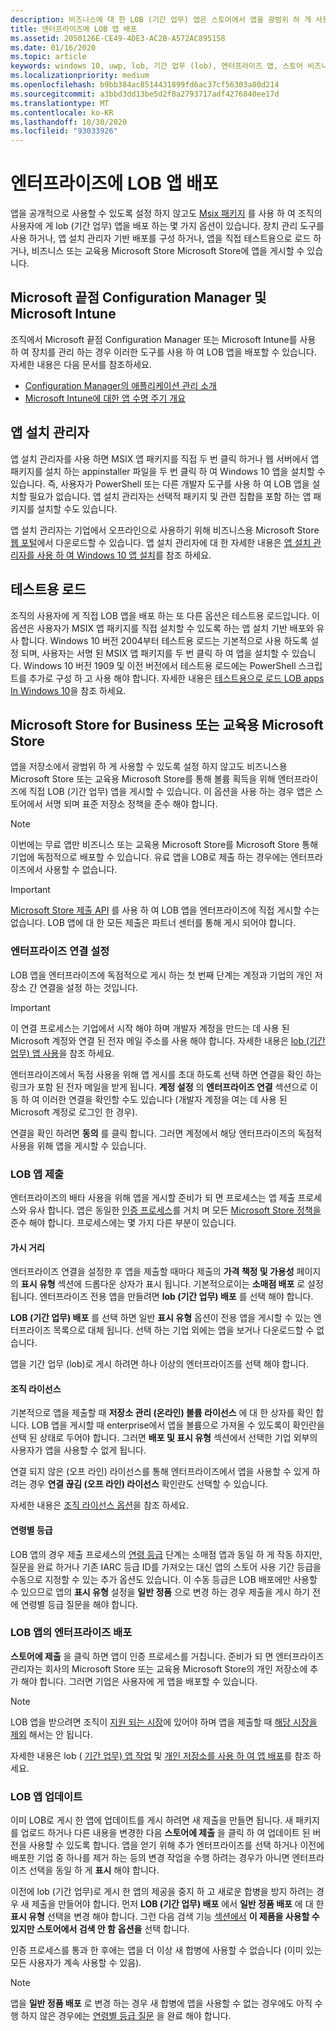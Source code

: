 ```yaml
---
description: 비즈니스에 대 한 LOB (기간 업무) 앱은 스토어에서 앱을 광범위 하 게 사용할 수 있도록 설정 하지 않고도 비즈니스에 대 한 Microsoft Store 또는 교육용 Microsoft Store를 통해 기업에 직접 게시할 수 있습니다.
title: 엔터프라이즈에 LOB 앱 배포
ms.assetid: 2050126E-CE49-4DE3-AC2B-A572AC895158
ms.date: 01/16/2020
ms.topic: article
keywords: windows 10, uwp, lob, 기간 업무 (lob), 엔터프라이즈 앱, 스토어 비즈니스용 스토어, 교육용 스토어, enterprise
ms.localizationpriority: medium
ms.openlocfilehash: b9bb384ac8514431899fd6ac37cf56303a80d214
ms.sourcegitcommit: a3bbd3dd13be5d2f8a2793717adf4276840ee17d
ms.translationtype: MT
ms.contentlocale: ko-KR
ms.lasthandoff: 10/30/2020
ms.locfileid: "93033926"
---
```

# <a name="distribute-lob-apps-to-enterprises"></a>엔터프라이즈에 LOB 앱 배포

앱을 공개적으로 사용할 수 있도록 설정 하지 않고도 [Msix 패키지](/windows/msix/) 를 사용 하 여 조직의 사용자에 게 lob (기간 업무) 앱을 배포 하는 몇 가지 옵션이 있습니다. 장치 관리 도구를 사용 하거나, 앱 설치 관리자 기반 배포를 구성 하거나, 앱을 직접 테스트용으로 로드 하거나, 비즈니스 또는 교육용 Microsoft Store Microsoft Store에 앱을 게시할 수 있습니다.

## <a name="microsoft-endpoint-configuration-manager-and-microsoft-intune"></a>Microsoft 끝점 Configuration Manager 및 Microsoft Intune

조직에서 Microsoft 끝점 Configuration Manager 또는 Microsoft Intune를 사용 하 여 장치를 관리 하는 경우 이러한 도구를 사용 하 여 LOB 앱을 배포할 수 있습니다. 자세한 내용은 다음 문서를 참조하세요.

* [Configuration Manager의 애플리케이션 관리 소개](/configmgr/apps/understand/introduction-to-application-management)
* [Microsoft Intune에 대한 앱 수명 주기 개요](/intune/apps/app-lifecycle)

## <a name="app-installer"></a>앱 설치 관리자

앱 설치 관리자를 사용 하면 MSIX 앱 패키지를 직접 두 번 클릭 하거나 웹 서버에서 앱 패키지를 설치 하는 appinstaller 파일을 두 번 클릭 하 여 Windows 10 앱을 설치할 수 있습니다. 즉, 사용자가 PowerShell 또는 다른 개발자 도구를 사용 하 여 LOB 앱을 설치할 필요가 없습니다. 앱 설치 관리자는 선택적 패키지 및 관련 집합을 포함 하는 앱 패키지를 설치할 수도 있습니다.

앱 설치 관리자는 기업에서 오프라인으로 사용하기 위해 비즈니스용 Microsoft Store [웹 포털](https://businessstore.microsoft.com/store/details/app-installer/9NBLGGH4NNS1)에서 다운로드할 수 있습니다. 앱 설치 관리자에 대 한 자세한 내용은 [앱 설치 관리자를 사용 하 여 Windows 10 앱 설치](/windows/msix/app-installer/app-installer-root)를 참조 하세요.

## <a name="sideloading"></a>테스트용 로드

조직의 사용자에 게 직접 LOB 앱을 배포 하는 또 다른 옵션은 테스트용 로드입니다. 이 옵션은 사용자가 MSIX 앱 패키지를 직접 설치할 수 있도록 하는 앱 설치 기반 배포와 유사 합니다. Windows 10 버전 2004부터 테스트용 로드는 기본적으로 사용 하도록 설정 되며, 사용자는 서명 된 MSIX 앱 패키지를 두 번 클릭 하 여 앱을 설치할 수 있습니다. Windows 10 버전 1909 및 이전 버전에서 테스트용 로드에는 PowerShell 스크립트를 추가로 구성 하 고 사용 해야 합니다. 자세한 내용은 [테스트용으로 로드 LOB apps In Windows 10](/windows/application-management/sideload-apps-in-windows-10)을 참조 하세요.

## <a name="microsoft-store-for-business-or-microsoft-store-for-education"></a>Microsoft Store for Business 또는 교육용 Microsoft Store

앱을 저장소에서 광범위 하 게 사용할 수 있도록 설정 하지 않고도 비즈니스용 Microsoft Store 또는 교육용 Microsoft Store를 통해 볼륨 획득을 위해 엔터프라이즈에 직접 LOB (기간 업무) 앱을 게시할 수 있습니다. 이 옵션을 사용 하는 경우 앱은 스토어에서 서명 되며 표준 저장소 정책을 준수 해야 합니다.

> [!NOTE]
> 이번에는 무료 앱만 비즈니스 또는 교육용 Microsoft Store를 Microsoft Store 통해 기업에 독점적으로 배포할 수 있습니다. 유료 앱을 LOB로 제출 하는 경우에는 엔터프라이즈에서 사용할 수 없습니다. 

> [!IMPORTANT]
> [Microsoft Store 제출 API](../monetize/create-and-manage-submissions-using-windows-store-services.md) 를 사용 하 여 LOB 앱을 엔터프라이즈에 직접 게시할 수는 없습니다. LOB 앱에 대 한 모든 제출은 파트너 센터를 통해 게시 되어야 합니다.

### <a name="set-up-the-enterprise-association"></a>엔터프라이즈 연결 설정

LOB 앱을 엔터프라이즈에 독점적으로 게시 하는 첫 번째 단계는 계정과 기업의 개인 저장소 간 연결을 설정 하는 것입니다.

> [!IMPORTANT]
> 이 연결 프로세스는 기업에서 시작 해야 하며 개발자 계정을 만드는 데 사용 된 Microsoft 계정와 연결 된 전자 메일 주소를 사용 해야 합니다. 자세한 내용은 [lob (기간 업무) 앱 사용](/microsoft-store/working-with-line-of-business-apps)을 참조 하세요.

엔터프라이즈에서 독점 사용을 위해 앱 게시를 초대 하도록 선택 하면 연결을 확인 하는 링크가 포함 된 전자 메일을 받게 됩니다. **계정 설정** 의 **엔터프라이즈 연결** 섹션으로 이동 하 여 이러한 연결을 확인할 수도 있습니다 (개발자 계정을 여는 데 사용 된 Microsoft 계정로 로그인 한 경우).

연결을 확인 하려면 **동의** 를 클릭 합니다. 그러면 계정에서 해당 엔터프라이즈의 독점적 사용을 위해 앱을 게시할 수 있습니다.

### <a name="submit-lob-apps"></a>LOB 앱 제출

엔터프라이즈의 배타 사용을 위해 앱을 게시할 준비가 되 면 프로세스는 앱 제출 프로세스와 유사 합니다. 앱은 동일한 [인증 프로세스](the-app-certification-process.md)를 거치 며 모든 [Microsoft Store 정책을](store-policies.md)준수 해야 합니다. 프로세스에는 몇 가지 다른 부분이 있습니다.

#### <a name="visibility"></a>가시 거리

엔터프라이즈 연결을 설정한 후 앱을 제출할 때마다 제출의 **가격 책정 및 가용성** 페이지의 **표시 유형** 섹션에 드롭다운 상자가 표시 됩니다. 기본적으로이는 **소매점 배포** 로 설정 됩니다. 엔터프라이즈 전용 앱을 만들려면 **lob (기간 업무) 배포** 를 선택 해야 합니다.

**LOB (기간 업무) 배포** 를 선택 하면 일반 **표시 유형** 옵션이 전용 앱을 게시할 수 있는 엔터프라이즈 목록으로 대체 됩니다. 선택 하는 기업 외에는 앱을 보거나 다운로드할 수 없습니다.

앱을 기간 업무 (lob)로 게시 하려면 하나 이상의 엔터프라이즈를 선택 해야 합니다.

<span id="organizational" />

#### <a name="organizational-licensing"></a>조직 라이선스

기본적으로 앱을 제출할 때 **저장소 관리 (온라인) 볼륨 라이선스** 에 대 한 상자를 확인 합니다. LOB 앱을 게시할 때 enterprise에서 앱을 볼륨으로 가져올 수 있도록이 확인란을 선택 된 상태로 두어야 합니다. 그러면 **배포 및 표시 유형** 섹션에서 선택한 기업 외부의 사용자가 앱을 사용할 수 없게 됩니다.

연결 되지 않은 (오프 라인) 라이선스를 통해 엔터프라이즈에서 앱을 사용할 수 있게 하려는 경우 **연결 끊김 (오프 라인) 라이선스** 확인란도 선택할 수 있습니다.

자세한 내용은 [조직 라이선스 옵션](organizational-licensing.md)을 참조 하세요.

#### <a name="age-ratings"></a>연령별 등급

LOB 앱의 경우 제출 프로세스의 [연령 등급](age-ratings.md) 단계는 소매점 앱과 동일 하 게 작동 하지만, 질문을 완료 하거나 기존 IARC 등급 ID를 가져오는 대신 앱의 스토어 사용 기간 등급을 수동으로 지정할 수 있는 추가 옵션도 있습니다. 이 수동 등급은 LOB 배포에만 사용할 수 있으므로 앱의 **표시 유형** 설정을 **일반 정품** 으로 변경 하는 경우 제출을 게시 하기 전에 연령별 등급 질문을 해야 합니다.

### <a name="enterprise-deployment-of-lob-apps"></a>LOB 앱의 엔터프라이즈 배포

**스토어에 제출** 을 클릭 하면 앱이 인증 프로세스를 거칩니다. 준비가 되 면 엔터프라이즈 관리자는 회사의 Microsoft Store 또는 교육용 Microsoft Store의 개인 저장소에 추가 해야 합니다. 그러면 기업은 사용자에 게 앱을 배포할 수 있습니다.

> [!NOTE]
> LOB 앱을 받으려면 조직이 [지원 되는 시장](/windows/whats-new/windows-store-for-business-overview#supported-markets)에 있어야 하며 앱을 제출할 때 [해당 시장을 제외](./define-market-selection.md) 해서는 안 됩니다. 

자세한 내용은 lob ( [기간 업무) 앱 작업](/microsoft-store/working-with-line-of-business-apps) 및 [개인 저장소를 사용 하 여 앱 배포](/microsoft-store/distribute-apps-from-your-private-store)를 참조 하세요.

### <a name="update-lob-apps"></a>LOB 앱 업데이트

이미 LOB로 게시 한 앱에 업데이트를 게시 하려면 새 제출을 만들면 됩니다. 새 패키지를 업로드 하거나 다른 내용을 변경한 다음 **스토어에 제출** 을 클릭 하 여 업데이트 된 버전을 사용할 수 있도록 합니다. 앱을 얻기 위해 추가 엔터프라이즈를 선택 하거나 이전에 배포한 기업 중 하나를 제거 하는 등의 변경 작업을 수행 하려는 경우가 아니면 엔터프라이즈 선택을 동일 하 게 **표시** 해야 합니다.

이전에 lob (기간 업무)로 게시 한 앱의 제공을 중지 하 고 새로운 합병을 방지 하려는 경우 새 제출을 만들어야 합니다. 먼저 **LOB (기간 업무) 배포** 에서 **일반 정품 배포** 에 대 한 **표시 유형** 선택을 변경 해야 합니다. 그런 다음 검색 기능 [섹션에서](choose-visibility-options.md#discoverability) **이 제품을 사용할 수 있지만 스토어에서 검색 안 함** **옵션을** 선택 합니다.

인증 프로세스를 통과 한 후에는 앱을 더 이상 새 합병에 사용할 수 없습니다 (이미 있는 모든 사용자가 계속 사용할 수 있음).

> [!NOTE]
> 앱을 **일반 정품 배포** 로 변경 하는 경우 새 합병에 앱을 사용할 수 없는 경우에도 아직 수행 하지 않은 경우에는 [연령별 등급 질문](age-ratings.md) 을 완료 해야 합니다.
